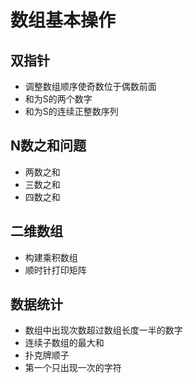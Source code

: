 # 数组基本操作

## 双指针

- 调整数组顺序使奇数位于偶数前面
- 和为S的两个数字
- 和为S的连续正整数序列

## N数之和问题

- 两数之和
- 三数之和
- 四数之和

## 二维数组

- 构建乘积数组
- 顺时针打印矩阵

## 数据统计

- 数组中出现次数超过数组长度一半的数字
- 连续子数组的最大和
- 扑克牌顺子
- 第一个只出现一次的字符
